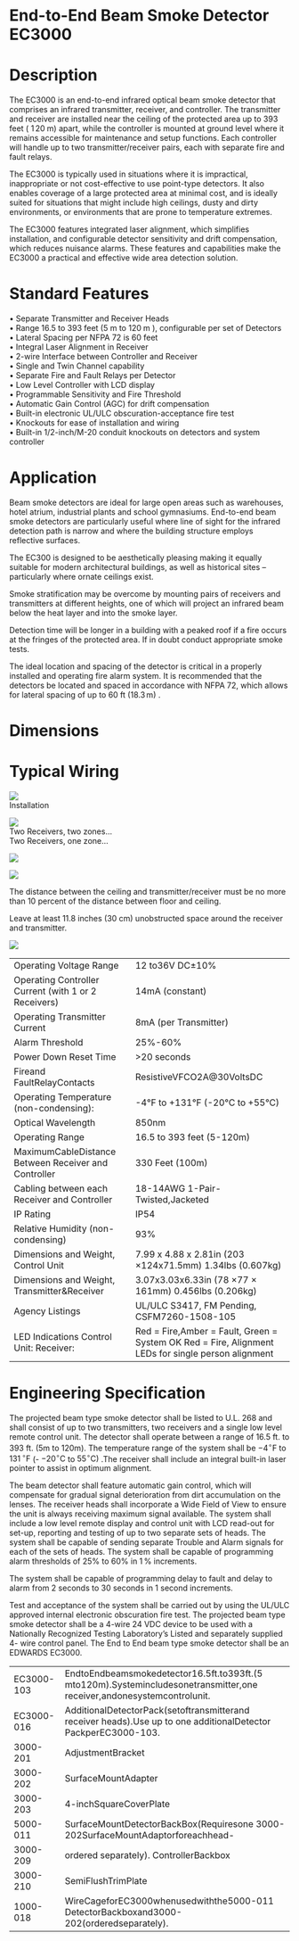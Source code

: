 # End-to-End Beam Smoke Detector EC3000  

# Description  

The EC3000 is an end-to-end infrared optical beam smoke detector that comprises an infrared transmitter, receiver, and controller. The transmitter and receiver are installed near the ceiling of the protected area up to 393 feet ( $1\,20\;\mathrm{m})$ apart, while the controller is mounted at ground level where it remains accessible for maintenance and setup functions. Each controller will handle up to two transmitter/receiver pairs, each with separate fire and fault relays.  

The EC3000 is typically used in situations where it is impractical, inappropriate or not cost-effective to use point-type detectors. It also enables coverage of a large protected area at minimal cost, and is ideally suited for situations that might include high ceilings, dusty and dirty environments, or environments that are prone to temperature extremes.  

The EC3000 features integrated laser alignment, which simplifies installation, and configurable detector sensitivity and drift compensation, which reduces nuisance alarms. These features and capabilities make the EC3000 a practical and effective wide area detection solution.  

# Standard Features  

•	 Separate Transmitter and Receiver Heads   
•	 Range 16.5 to 393 feet (5 m to $120\;\mathsf{m}$ ), configurable per set of Detectors   
•	 Lateral Spacing per NFPA 72 is 60 feet   
•	 Integral Laser Alignment in Receiver   
•	 2-wire Interface between Controller and Receiver   
•	 Single and Twin Channel capability   
•	 Separate Fire and Fault Relays per Detector   
•	 Low Level Controller with LCD display   
•	 Programmable Sensitivity and Fire Threshold   
•	 Automatic Gain Control (AGC) for drift compensation   
•	 Built-in electronic UL/ULC obscuration-acceptance fire test   
•	 Knockouts for ease of installation and wiring   
•	 Built-in 1/2-inch/M-20 conduit knockouts on detectors and system controller  

# Application  

Beam smoke detectors are ideal for large open areas such as warehouses, hotel atrium, industrial plants and school gymnasiums. End-to-end beam smoke detectors are particularly useful where line of sight for the infrared detection path is narrow and where the building structure employs reflective surfaces.  

The EC300 is designed to be aesthetically pleasing making it equally suitable for modern architectural buildings, as well as historical sites – particularly where ornate ceilings exist.  

Smoke stratification may be overcome by mounting pairs of receivers and transmitters at different heights, one of which will project an infrared beam below the heat layer and into the smoke layer.  

Detection time will be longer in a building with a peaked roof if a fire occurs at the fringes of the protected area. If in doubt conduct appropriate smoke tests.  

The ideal location and spacing of the detector is critical in a properly installed and operating fire alarm system. It is recommended that the detectors be located and spaced in accordance with NFPA 72, which allows for lateral spacing of up to 60 ft $(18.3\,\mathsf{m})$ .  

# Dimensions  

# Typical Wiring  

![](images/acd0204b1edc51e5f974e2a2fd95c0fb38f5600232d069f12b52daf2288a35f0.jpg)  
Installation  

![](images/1262e2fe0b5b879d24d523e0696e51d74449337fdac071eef66387f84e5e9ee6.jpg)  
Two Receivers, two zones...   
Two Receivers, one zone...  

![](images/3df5ac028dff5221658b2f909b9921fef43f64c13a15df7104b026e286d8efc7.jpg)  

![](images/5102d411e2bf5003732c10cf2ee7921355e430349625141c31cb09955a574799.jpg)  

The distance between the ceiling and transmitter/receiver must be no more than 10 percent of the distance between floor and ceiling.  

Leave at least 11.8 inches (30 cm) unobstructed space around the receiver and transmitter.  

![](images/572d047b650d9b07308720c1ec5ba6436d56d3ae0abcbb0cb0c6cf294f2c5248.jpg)  

<html><body><table><tr><td>Operating Voltage Range</td><td>12 to36V DC±10%</td></tr><tr><td>Operating Controller Current (with 1 or 2 Receivers)</td><td>14mA (constant)</td></tr><tr><td>Operating Transmitter Current</td><td>8mA (per Transmitter)</td></tr><tr><td>Alarm Threshold</td><td>25%-60%</td></tr><tr><td>Power Down Reset Time</td><td>>20 seconds</td></tr><tr><td>Fireand FaultRelayContacts</td><td>ResistiveVFCO2A@30VoltsDC</td></tr><tr><td>Operating Temperature (non-condensing):</td><td>-4°F to +131°F (-20°C to +55°C)</td></tr><tr><td>Optical Wavelength</td><td>850nm</td></tr><tr><td>Operating Range</td><td>16.5 to 393 feet (5-120m)</td></tr><tr><td>MaximumCableDistance Between Receiver and Controller</td><td>330 Feet (100m)</td></tr><tr><td>Cabling between each Receiver and Controller</td><td>18-14AWG 1-Pair-Twisted,Jacketed</td></tr><tr><td>IP Rating</td><td>IP54</td></tr><tr><td>Relative Humidity (non-condensing)</td><td>93%</td></tr><tr><td>Dimensions and Weight, Control Unit</td><td>7.99 x 4.88 x 2.81in (203 ×124x71.5mm) 1.34lbs (0.607kg)</td></tr><tr><td>Dimensions and Weight, Transmitter&Receiver</td><td>3.07x3.03x6.33in (78 ×77 × 161mm) 0.456lbs (0.206kg)</td></tr><tr><td>Agency Listings</td><td>UL/ULC S3417, FM Pending, CSFM7260-1508-105</td></tr><tr><td>LED Indications Control Unit: Receiver:</td><td>Red = Fire,Amber = Fault, Green = System OK Red = Fire, Alignment LEDs for single person alignment</td></tr></table></body></html>  

# Engineering Specification  

The projected beam type smoke detector shall be listed to U.L. 268 and shall consist of up to two transmitters, two receivers and a single low level remote control unit. The detector shall operate between a range of 16.5 ft. to 393 ft. (5m to 120m). The temperature range of the system shall be $-4^{\circ}\mathsf{F}$ to $131\,^{\circ}\mathsf{F}$ (- $-20^{\circ}\mathrm{C}$ to $55^{\circ}\mathrm{C})$ .The receiver shall include an integral built-in laser pointer to assist in optimum alignment.  

The beam detector shall feature automatic gain control, which will compensate for gradual signal deterioration from dirt accumulation on the lenses. The receiver heads shall incorporate a Wide Field of View to ensure the unit is always receiving maximum signal available. The system shall include a low level remote display and control unit with LCD read-out for set-up, reporting and testing of up to two separate sets of heads. The system shall be capable of sending separate Trouble and Alarm signals for each of the sets of heads. The system shall be capable of programming alarm thresholds of $25\%$ to $60\%$ in $1\,\%$ increments.  

The system shall be capable of programming delay to fault and delay to alarm from 2 seconds to 30 seconds in 1 second increments.  

Test and acceptance of the system shall be carried out by using the UL/ULC approved internal electronic obscuration fire test. The projected beam type smoke detector shall be a 4-wire 24 VDC device to be used with a Nationally Recognized Testing Laboratory’s Listed and separately supplied 4- wire control panel. The End to End beam type smoke detector shall be an EDWARDS EC3000.  

<html><body><table><tr><td>EC3000-103</td><td>EndtoEndbeamsmokedetector16.5ft.to393ft.(5 mto120m).Systemincludesonetransmitter,one receiver,andonesystemcontrolunit.</td></tr><tr><td>EC3000-016</td><td>AdditionalDetectorPack(setoftransmitterand receiver heads).Use up to one additionalDetector PackperEC3000-103.</td></tr><tr><td>3000-201</td><td>AdjustmentBracket</td></tr><tr><td>3000-202</td><td>SurfaceMountAdapter</td></tr><tr><td>3000-203</td><td>4-inchSquareCoverPlate</td></tr><tr><td>5000-011</td><td>SurfaceMountDetectorBackBox(Requiresone 3000-202SurfaceMountAdaptorforeachhead-</td></tr><tr><td>3000-209</td><td>ordered separately). ControllerBackbox</td></tr><tr><td>3000-210</td><td>SemiFlushTrimPlate</td></tr><tr><td>1000-018</td><td>WireCageforEC3000whenusedwiththe5000-011 DetectorBackboxand3000-202(orderedseparately).</td></tr></table></body></html>  